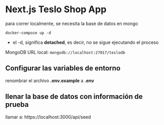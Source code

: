 # Next.js Teslo Shop App
para correr localmente, se necesita la base de datos en mongo
```
docker-compose up -d
```

* el -d, significa __detached__, es decir, no se sigue ejecutando el proceso

MongoDB URL local:
```mongodb://localhost:27017/teslodb```

## Configurar las variables de entorno
renombrar el archivo __.env.example__ a __.env__

## llenar la base de datos con información de prueba


llamar a:
https://localhost:3000/api/seed